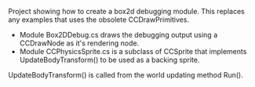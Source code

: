 Project showing how to create a box2d debugging module.  This replaces any examples that uses the obsolete CCDrawPrimitives.

* Module Box2DDebug.cs draws the debugging output using a CCDrawNode as it's rendering node.
* Module CCPhysicsSprite.cs is a subclass of CCSprite that implements UpdateBodyTransform() to be used as a backing sprite.

UpdateBodyTransform() is called from the world updating method Run().
